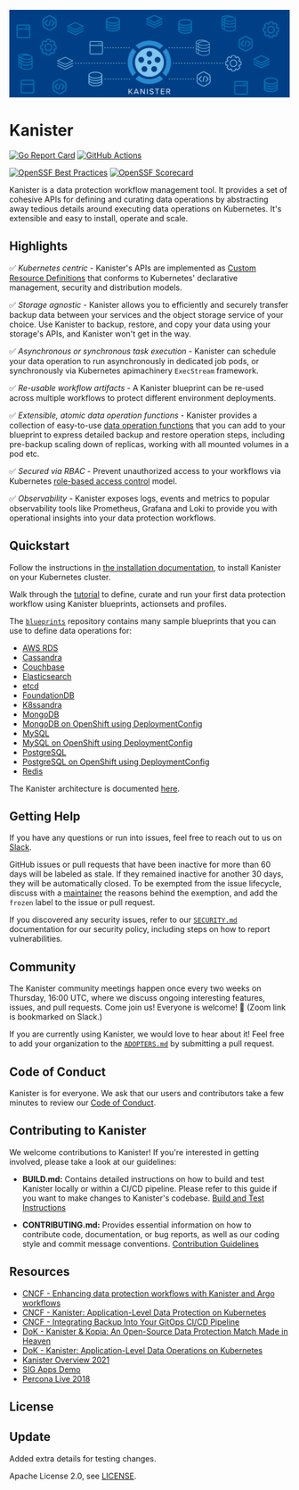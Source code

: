 ![Kanister Logo](./graphic/graphic.png)

# Kanister

[![Go Report Card](https://goreportcard.com/badge/github.com/kanisterio/kanister)](https://goreportcard.com/report/github.com/kanisterio/kanister)
[![GitHub Actions](https://github.com/kanisterio/kanister/actions/workflows/main.yaml/badge.svg)](https://github.com/kanisterio/kanister/actions)

[![OpenSSF Best Practices](https://www.bestpractices.dev/projects/8699/badge)](https://www.bestpractices.dev/projects/8699)
[![OpenSSF Scorecard](https://api.securityscorecards.dev/projects/github.com/kanisterio/kanister/badge)](https://securityscorecards.dev/viewer/?uri=github.com/kanisterio/kanister)

Kanister is a data protection workflow management tool. It provides a set of
cohesive APIs for defining and curating data operations by abstracting away
tedious details around executing data operations on Kubernetes. It's extensible
and easy to install, operate and scale.

## Highlights

✅ _Kubernetes centric_ - Kanister's APIs are implemented as [Custom Resource
Definitions](https://kubernetes.io/docs/tasks/extend-kubernetes/custom-resources/custom-resource-definitions/)
that conforms to Kubernetes' declarative management, security and distribution
models.

✅ _Storage agnostic_ - Kanister allows you to efficiently and securely transfer
backup data between your services and the object storage service of your choice.
Use Kanister to backup, restore, and copy your data using your storage's APIs,
and Kanister won't get in the way.

✅ _Asynchronous or synchronous task execution_ - Kanister can schedule your data
operation to run asynchronously in dedicated job pods, or synchronously via
Kubernetes apimachinery `ExecStream` framework.

✅ _Re-usable workflow artifacts_ -  A Kanister blueprint can be re-used across
multiple workflows to protect different environment deployments.

✅ _Extensible, atomic data operation functions_ - Kanister provides a collection
of easy-to-use
[data operation functions](https://docs.kanister.io/functions.html) that you can
add to your blueprint to express detailed backup and restore operation steps,
including pre-backup scaling down of replicas, working with all mounted volumes
in a pod etc.

✅ _Secured via RBAC_ - Prevent unauthorized access to your workflows via Kubernetes
[role-based access control](https://kubernetes.io/docs/reference/access-authn-authz/rbac/)
model.

✅ _Observability_ - Kanister exposes logs, events and metrics to popular
observability tools like Prometheus, Grafana and Loki to provide you with
operational insights into your data protection workflows.

## Quickstart

Follow the instructions in
[the installation documentation](https://docs.kanister.io/install.html), to
install Kanister on your Kubernetes cluster.

Walk through the [tutorial](https://docs.kanister.io/tutorial.html) to define,
curate and run your first data protection workflow using Kanister blueprints,
actionsets and profiles.

The [`blueprints`](https://github.com/kanisterio/blueprints/tree/main) repository contains many sample blueprints that you
can use to define data operations for:

- [AWS RDS](https://github.com/kanisterio/blueprints/tree/main/aws-rds-postgres)
- [Cassandra](https://github.com/kanisterio/blueprints/tree/main/cassandra)
- [Couchbase](https://github.com/kanisterio/blueprints/tree/main/couchbase)
- [Elasticsearch](https://github.com/kanisterio/blueprints/tree/main/elasticsearch)
- [etcd](https://github.com/kanisterio/blueprints/tree/main/etcd-incluster-ocp)
- [FoundationDB](https://github.com/kanisterio/blueprints/tree/main/foundationdb)
- [K8ssandra](https://github.com/kanisterio/blueprints/tree/main/k8ssandra)
- [MongoDB](https://github.com/kanisterio/blueprints/tree/main/mongodb)
- [MongoDB on OpenShift using DeploymentConfig](https://github.com/kanisterio/blueprints/tree/main/mongodb-dep-config)
- [MySQL](https://github.com/kanisterio/blueprints/tree/main/mysql)
- [MySQL on OpenShift using DeploymentConfig](https://github.com/kanisterio/blueprints/tree/main/mysql-dep-config)
- [PostgreSQL](https://github.com/kanisterio/blueprints/tree/main/postgres)
- [PostgreSQL on OpenShift using DeploymentConfig](https://github.com/kanisterio/blueprints/tree/main/postgres-dep-config)
- [Redis](https://github.com/kanisterio/blueprints/tree/main/redis)

The Kanister architecture is documented
[here](https://docs.kanister.io/architecture.html).

## Getting Help

If you have any questions or run into issues, feel free to reach out to us on
[Slack](https://kanisterio.slack.com).

GitHub issues or pull requests that have been inactive for more than 60 days
will be labeled as stale. If they remained inactive for another 30 days, they
will be automatically closed. To be exempted from the issue lifecycle, discuss
with a [maintainer](MAINTAINERS.md) the reasons behind the exemption, and add the `frozen` label
to the issue or pull request.

If you discovered any security issues, refer to our [`SECURITY.md`](SECURITY.md)
documentation for our security policy, including steps on how to report
vulnerabilities.

## Community

The Kanister community meetings happen once every two weeks on Thursday, 16:00
UTC, where we discuss ongoing interesting features, issues, and pull requests.
Come join us! Everyone is welcome! 🙌 (Zoom link is bookmarked on Slack.)

If you are currently using Kanister, we would love to hear about it! Feel free
to add your organization to the [`ADOPTERS.md`](ADOPTERS.md) by submitting a
pull request.

## Code of Conduct

Kanister is for everyone. We ask that our users and contributors take a few
minutes to review our [Code of Conduct](CODE_OF_CONDUCT.md).

## Contributing to Kanister

We welcome contributions to Kanister! If you're interested in getting involved, please take a look at our guidelines:

- **BUILD.md:** Contains detailed instructions on how to build and test Kanister locally or within a CI/CD pipeline.  Please refer to this guide if you want to make changes to Kanister's codebase.
  [Build and Test Instructions](BUILD.md)

- **CONTRIBUTING.md:**  Provides essential information on how to contribute code, documentation, or bug reports, as well as our coding style and commit message conventions.
  [Contribution Guidelines](CONTRIBUTING.md)

## Resources

- [CNCF - Enhancing data protection workflows with Kanister and Argo workflows](https://youtu.be/nqfP1e9jeU4)
- [CNCF - Kanister: Application-Level Data Protection on Kubernetes](https://youtu.be/GSgFwAHLziA)
- [CNCF - Integrating Backup Into Your GitOps CI/CD Pipeline](https://www.youtube.com/watch?v=2zik5jDjVvM)
- [DoK - Kanister & Kopia: An Open-Source Data Protection Match Made in Heaven](https://www.youtube.com/watch?v=hN8sn3A_oEs)
- [DoK - Kanister: Application-Level Data Operations on Kubernetes](https://www.youtube.com/watch?v=ooJFt0bid1I&t=791s)
- [Kanister Overview 2021 ](https://www.youtube.com/watch?v=wFD42Zpbfts&t=1s)
- [SIG Apps Demo](https://youtu.be/uzIp-CjsX1c?t=82)
- [Percona Live 2018](https://www.youtube.com/watch?v=dS0kv0k8D_E)

## License

## Update
Added extra details for testing changes.


Apache License 2.0, see [LICENSE](https://github.com/kanisterio/kanister/blob/master/LICENSE).

